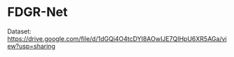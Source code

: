 # FDGR-Net
Dataset: https://drive.google.com/file/d/1dGQi4O4tcDYI8AOwIJE7QIHpU6XR5AGa/view?usp=sharing
